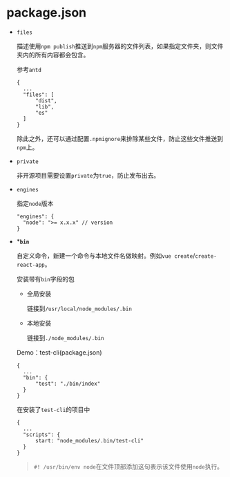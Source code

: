 # package.json

- `files`

  描述使用`npm publish`推送到`npm`服务器的文件列表，如果指定文件夹，则文件夹内的所有内容都会包含。

  参考`antd`

  ```
  {
  	...
  	"files": [
  		"dist",
  		"lib",
  		"es"
  	]
  }
  ```

  除此之外，还可以通过配置`.npmignore`来排除某些文件，防止这些文件推送到`npm`上。

- `private`

  非开源项目需要设置`private`为`true`，防止发布出去。

- `engines`

  指定`node`版本

  ```
  "engines": {
  	"node": ">= x.x.x" // version
  }
  ```

- ***`bin`**

  自定义命令，新建一个命令与本地文件名做映射。例如`vue create`/`create-react-app`。

  安装带有`bin`字段的包

  - 全局安装

    链接到`/usr/local/node_modules/.bin`

  - 本地安装

    链接到`./node_modules/.bin`

  Demo：test-cli(package.json)

  ```
  {
  	...
  	"bin": {
  		"test": "./bin/index"
  	}
  }
  ```

  在安装了`test-cli`的项目中

  ```
  {
  	...
  	"scripts": {
  		start: "node_modules/.bin/test-cli"
  	}
  }
  ```

  

  >  `#! /usr/bin/env node`在文件顶部添加这句表示该文件使用`node`执行。

  